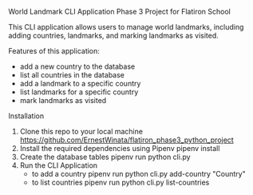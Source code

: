 World Landmark CLI Application
Phase 3 Project for Flatiron School

This CLI application allows users to manage world landmarks, including adding countries, landmarks, and marking landmarks as visited.

Features of this application:
- add a new country to the database
- list all countries in the database
- add a landmark to a specific country
- list landmarks for a specific country
- mark landmarks as visited

Installation
1. Clone this repo to your local machine
   https://github.com/ErnestWinata/flatiron_phase3_python_project
2. Install the required dependencies using Pipenv
   pipenv install
3. Create the database tables
   pipenv run python cli.py
4. Run the CLI Application
     - to add a country
         pipenv run python cli.py add-country "Country"
      - to list countries
          pipenv run python cli.py list-countries
